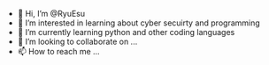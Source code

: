 - 👋 Hi, I’m @RyuEsu
- 👀 I’m interested in learning about cyber secuirty and programming
- 🌱 I’m currently learning python and other coding languages
- 💞️ I’m looking to collaborate on ...
- 📫 How to reach me ...

<!---
RyuEsu/RyuEsu is a ✨ special ✨ repository because its `README.md` (this file) appears on your GitHub profile.
You can click the Preview link to take a look at your changes.
--->
